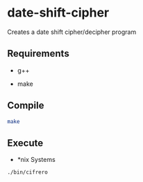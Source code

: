 # date-shift-cipher

Creates a date shift cipher/decipher program

## Requirements

* g++
+ make

## Compile

```bash
make
```

## Execute

* \*nix Systems

```bash
./bin/cifrero
```
